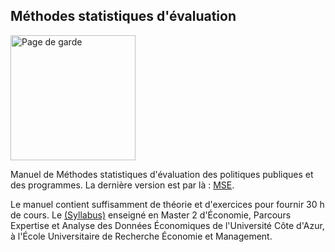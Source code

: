 ## Méthodes statistiques d'évaluation

<img src="http://www.evens-salies.com/pagedegarde.png" alt="Page de garde" width="200">

Manuel de Méthodes statistiques d'évaluation des politiques publiques et des programmes. La dernière version est par là : [MSE](http://www.evens-salies.com/2024_MSE.pdf). 

Le manuel contient suffisamment de théorie et d'exercices pour fournir 30 h de cours. Le [(Syllabus)](https://syllabus.univ-cotedazur.fr/fr/course-info/bbd08666-ad1e-41ff-a8c3-db6bd155e4a6/view/light) enseigné en Master 2 d'&Eacute;conomie, Parcours Expertise et Analyse des Données &Eacute;conomiques de l'Université Côte d'Azur, à l'&Eacute;cole Universitaire de Recherche &Eacute;conomie et Management.
